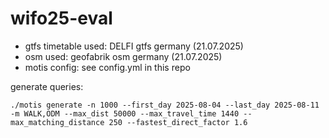 # wifo25-eval

- gtfs timetable used: DELFI gtfs germany (21.07.2025)
- osm used: geofabrik osm germany (21.07.2025)
- motis config: see config.yml in this repo

generate queries:

```shell
./motis generate -n 1000 --first_day 2025-08-04 --last_day 2025-08-11 -m WALK,ODM --max_dist 50000 --max_travel_time 1440 --max_matching_distance 250 --fastest_direct_factor 1.6
```